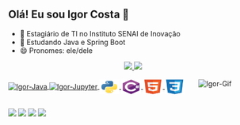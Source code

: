 ## Olá! Eu sou Igor Costa 👋

- 🔭 Estagiário de TI no Instituto SENAI de Inovação
- 🌱 Estudando Java e Spring Boot
- 😄 Pronomes: ele/dele

<div align="center">
  <a href="https://github.com/icgsbr">
  <img height="160em" src="https://github-readme-stats.vercel.app/api?username=icgsbr&show_icons=true&theme=tokyonight&include_all_commits=true&count_private=true"/>
  <img height="160em" src="https://github-readme-stats.vercel.app/api/top-langs/?username=icgsbr&layout=compact&langs_count=7&theme=tokyonight"/>
</div>
  
<div style="display: inline_block"><br>
  <img align="center" alt="Igor-Java" height="30" width="40" src="https://cdn.jsdelivr.net/gh/devicons/devicon/icons/java/java-plain.svg">
  <img align="center" alt="Igor-Jupyter" height="30" width="40" src="https://cdn.jsdelivr.net/gh/devicons/devicon/icons/jupyter/jupyter-original-wordmark.svg">
  <img align="center" alt="Igor-Python" height="30" width="40" src="https://raw.githubusercontent.com/devicons/devicon/master/icons/python/python-original.svg">
  <img align="center" alt="Igor-Csharp" height="30" width="40" src="https://raw.githubusercontent.com/devicons/devicon/master/icons/csharp/csharp-original.svg">
  <img align="center" alt="Igor-HTML" height="30" width="40" src="https://raw.githubusercontent.com/devicons/devicon/master/icons/html5/html5-original.svg">
  <img align="center" alt="Igor-CSS" height="30" width="40" src="https://raw.githubusercontent.com/devicons/devicon/master/icons/css3/css3-original.svg">
  <img align="right" alt="Igor-Gif" height="120" width="120" src="https://media.discordapp.net/attachments/900145521396703263/900145575499034684/icgsbr_gif.gif?width=456&height=456">
</div>

##
  
<div>   
  <a href = "mailto:igorcostagomessouza@gmail.com"><img src="https://img.shields.io/badge/Gmail-D14836?style=for-the-badge&logo=gmail&logoColor=white"></a>
  <a href="https://www.linkedin.com/in/igor-costa-gomes-souza/" target="_blank"><img src="https://img.shields.io/badge/-LinkedIn-%230077B5?style=for-the-badge&logo=linkedin&logoColor=white" target="_blank"></a>
  <a href="https://instagram.com/icgsbr" target="_blank"><img src="https://img.shields.io/badge/-Instagram-%23E4405F?style=for-the-badge&logo=instagram&logoColor=white" target="_blank"></a>
  <a href="https://twitter.com/icgsbr" target="_blank"><img src="https://img.shields.io/badge/Twitter-1DA1F2?style=for-the-badge&logo=twitter&logoColor=white" target="_blank"></a>
</div>
